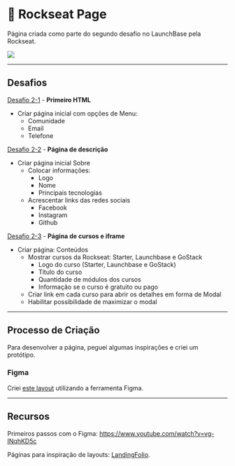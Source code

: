 # :rocket: Rockseat Page

Página criada como parte do segundo desafio no LaunchBase pela Rockseat.

![](https://raw.githubusercontent.com/lcnunes09/rockseat-page/master/img/rockseat-page.gif)


------------

## Desafios

[Desafio 2-1](https://github.com/Rocketseat/bootcamp-launchbase-desafios-02/blob/master/desafios/02-1-primeiro-html.md) - **Primeiro HTML**

- Criar página inicial com opções de Menu:
	- Comunidade
	- Email
	- Telefone

[Desafio 2-2](https://github.com/Rocketseat/bootcamp-launchbase-desafios-02/blob/master/desafios/02-2-pagina-descricao.md) - **Página de descrição**

- Criar página inicial Sobre
	- Colocar informações:
		- Logo
		- Nome
		- Principais tecnologias
	- Acrescentar links das redes sociais
		- Facebook
		- Instagram
		- Github

[Desafio 2-3](https://github.com/Rocketseat/bootcamp-launchbase-desafios-02/blob/master/desafios/02-3-pagina-cursos-e-iframe.md) - **Página de cursos e iframe**

- Criar página: Conteúdos
	- Mostrar cursos da Rockseat: Starter, Launchbase e GoStack
		- Logo do curso (Starter, Launchbase e GoStack)
		- Título do curso
		- Quantidade de módulos dos cursos
		- Informação se o curso é gratuito ou pago
	- Criar link em cada curso para abrir os detalhes em forma de Modal
	- Habilitar possibilidade de maximizar o modal

------------

## Processo de Criação
Para desenvolver a página, peguei algumas inspirações e criei um protótipo.

### Figma
Criei [este layout](https://www.figma.com/file/84pozDY5TVJwdUolmdfkQl/P%C3%A1ginas?node-id=0%3A1 "este layout") utilizando a ferramenta Figma.

------------

## Recursos

Primeiros passos com o Figma: https://www.youtube.com/watch?v=vg-INqhKD5c

Páginas para inspiração de layouts: [LandingFolio](https://www.landingfolio.com/ "LandingFolio").
